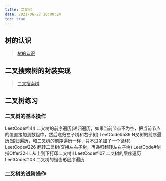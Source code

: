 ```yaml
---
title: 二叉树
date: 2021-06-27 10:00:24
toc: true
---
```


## 树的认识
>[树的认识](/All/algorithm/BinaryTree/know "树的认识")

## 二叉搜索树的封装实现
>[二叉搜索树](/All/algorithm/BinaryTree/BinarySearchTree "BST")

## 二叉树练习
### 二叉树的基本操作
LeetCode#144 二叉树的前序遍历(递归遍历，如果当前节点不为空，把当前节点的值直接加到数组中，然后递归左子树和右子树)
LeetCode#589 N叉树的前序遍历(递归遍历，和二叉树的前序遍历一样，只不过多加了一个循环)
LeetCode#226 翻转二叉树(交换左右子树，再递归翻转左右子树)
LeetCode#剑指Offer32-II. 从上到下打印二叉树II
LeetCode#107 二叉树的层序遍历
LeetCode#103 二叉树的锯齿形层序遍历

### 二叉树的进阶操作
